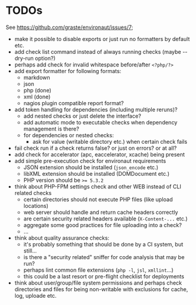 # TODOs

See <https://github.com/graste/environaut/issues/7>;

- make it possible to disable exports or just run no formatters by default etc.
- add check list command instead of always running checks (maybe --dry-run
  option?)
- perhaps add check for invalid whitespace before/after ```<?php/?>```
- add export formatter for following formats:
    - markdown
    - json
    - php (done)
    - xml (done)
    - nagios plugin compatible report format?
- add token handling for dependencies (including multiple reruns)?
    - add nested checks or just delete the interface?
    - add automatic mode to executable checks when dependency management is there?
    - for dependencies or nested checks:
        - ask for value (writable directory etc.) when certain check fails
- fail check run if a check returns false? or just on errors? or at all?
- add check for accelerator (apc, eaccelerator, xcache) being present
- add simple pre-execution check for environaut requirements
    - JSON extension should be installed (```json_encode``` etc.)
    - libXML extension should be installed (DOMDocument etc.)
    - PHP version should be ```>= 5.3.2```
- think about PHP-FPM settings check and other WEB instead of CLI related checks
    - certain directories should not execute PHP files (like upload locations)
    - web server should handle and return cache headers correctly
    - are certain security related headers available (`X-Content-...` etc.)
    - aggregate some good practices for file uploading into a check?
    - ...
- think about quality assurance checks:
    - it's probably something that should be done by a CI system, but still...
    - is there a "security related" sniffer for code analysis that may be run?
    - perhaps lint common file extensions (`php -l`, `jsl`, `xmllint`...)
    - this could be a last resort or pre-flight checklist for deployments
- think about user/group/file system permissions and perhaps check directories
  and files for being non-writable with exclusions for cache, log, uploade etc.


